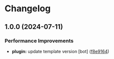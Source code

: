 # Changelog

## 1.0.0 (2024-07-11)


### Performance Improvements

* **plugin:** update template version [bot] ([f8e9164](https://github.com/kc-workspace/asdf-codecrafters/commit/f8e91647226ed59c82c9aa729a44f03da8373fec))
